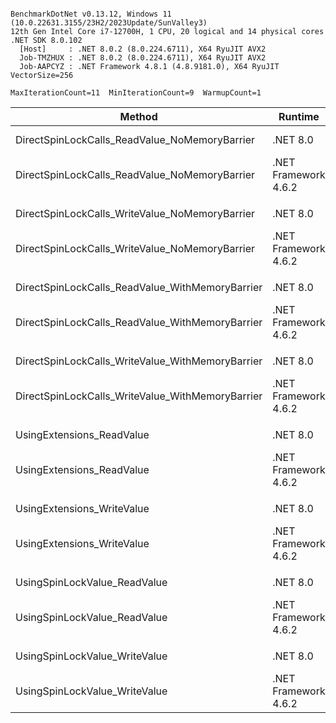 ```

BenchmarkDotNet v0.13.12, Windows 11 (10.0.22631.3155/23H2/2023Update/SunValley3)
12th Gen Intel Core i7-12700H, 1 CPU, 20 logical and 14 physical cores
.NET SDK 8.0.102
  [Host]     : .NET 8.0.2 (8.0.224.6711), X64 RyuJIT AVX2
  Job-TMZHUX : .NET 8.0.2 (8.0.224.6711), X64 RyuJIT AVX2
  Job-AAPCYZ : .NET Framework 4.8.1 (4.8.9181.0), X64 RyuJIT VectorSize=256

MaxIterationCount=11  MinIterationCount=9  WarmupCount=1  

```
| Method                                           | Runtime              | Mean     | Error    | StdDev   | Ratio | RatioSD |
|------------------------------------------------- |--------------------- |---------:|---------:|---------:|------:|--------:|
| DirectSpinLockCalls_ReadValue_NoMemoryBarrier    | .NET 8.0             | 53.63 ns | 0.125 ns | 0.074 ns |  1.00 |    0.00 |
| DirectSpinLockCalls_ReadValue_NoMemoryBarrier    | .NET Framework 4.6.2 | 62.33 ns | 1.606 ns | 1.062 ns |  1.16 |    0.02 |
|                                                  |                      |          |          |          |       |         |
| DirectSpinLockCalls_WriteValue_NoMemoryBarrier   | .NET 8.0             | 53.67 ns | 0.129 ns | 0.077 ns |  1.00 |    0.00 |
| DirectSpinLockCalls_WriteValue_NoMemoryBarrier   | .NET Framework 4.6.2 | 62.86 ns | 1.110 ns | 0.661 ns |  1.17 |    0.01 |
|                                                  |                      |          |          |          |       |         |
| DirectSpinLockCalls_ReadValue_WithMemoryBarrier  | .NET 8.0             | 61.42 ns | 1.009 ns | 0.528 ns |  1.00 |    0.00 |
| DirectSpinLockCalls_ReadValue_WithMemoryBarrier  | .NET Framework 4.6.2 | 67.43 ns | 1.033 ns | 0.615 ns |  1.10 |    0.01 |
|                                                  |                      |          |          |          |       |         |
| DirectSpinLockCalls_WriteValue_WithMemoryBarrier | .NET 8.0             | 59.24 ns | 0.258 ns | 0.135 ns |  1.00 |    0.00 |
| DirectSpinLockCalls_WriteValue_WithMemoryBarrier | .NET Framework 4.6.2 | 66.92 ns | 1.299 ns | 0.773 ns |  1.13 |    0.01 |
|                                                  |                      |          |          |          |       |         |
| UsingExtensions_ReadValue                        | .NET 8.0             | 61.97 ns | 1.223 ns | 0.809 ns |  1.00 |    0.00 |
| UsingExtensions_ReadValue                        | .NET Framework 4.6.2 | 67.36 ns | 1.602 ns | 1.159 ns |  1.09 |    0.03 |
|                                                  |                      |          |          |          |       |         |
| UsingExtensions_WriteValue                       | .NET 8.0             | 58.56 ns | 0.358 ns | 0.159 ns |  1.00 |    0.00 |
| UsingExtensions_WriteValue                       | .NET Framework 4.6.2 | 64.54 ns | 1.260 ns | 0.750 ns |  1.11 |    0.01 |
|                                                  |                      |          |          |          |       |         |
| UsingSpinLockValue_ReadValue                     | .NET 8.0             | 54.79 ns | 0.882 ns | 0.525 ns |  1.00 |    0.00 |
| UsingSpinLockValue_ReadValue                     | .NET Framework 4.6.2 | 62.50 ns | 1.103 ns | 0.730 ns |  1.14 |    0.02 |
|                                                  |                      |          |          |          |       |         |
| UsingSpinLockValue_WriteValue                    | .NET 8.0             | 56.17 ns | 0.877 ns | 0.522 ns |  1.00 |    0.00 |
| UsingSpinLockValue_WriteValue                    | .NET Framework 4.6.2 | 61.60 ns | 0.376 ns | 0.224 ns |  1.10 |    0.01 |
